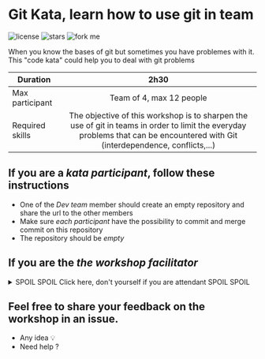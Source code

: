 # Git Kata, learn how to use git in team

![license](https://img.shields.io/github/license/Slashgear/git-kata.svg)
![stars](https://img.shields.io/github/stars/Slashgear/git-kata.svg?style=social)
![fork me](https://img.shields.io/github/forks/Slashgear/git-kata.svg?style=social)

When you know the bases of git but sometimes you have problemes with it. This "code kata" could help you to deal with git problems

| Duration        |                                                                                      2h30                                                                                      |
|-----------------|:------------------------------------------------------------------------------------------------------------------------------------------------------------------------------:|
| Max participant |                                                                             Team of 4, max 12 people                                                                                             |
| Required skills | The objective of this workshop is to sharpen the use of git in teams in order to limit the everyday problems that can be encountered with Git (interdependence, conflicts,...) |

## If you are a *kata participant*, follow these instructions

* One of the _Dev team_ member should create an empty repository and share the url to the other members
* Make sure *each participant* have the possibility to commit and merge commit on this repository
* The repository should be *empty*

## If you are the *the workshop facilitator*

<details>
  <summary>SPOIL SPOIL Click here, don't  yourself if you are attendant SPOIL SPOIL</summary>
  
  ### As a facilitator, your role will be to accompany the teams during the 2h30 workshop.

  You need to:

  * an internet connection
  * a video projector
  * (optional) [Story cubes](https://fr.asmodee.com/fr/games/story-cubes/) 
  
  ## Step 1: Explain the rules
  
  **READ**
  *As a team you will have to write a story. Each participant will have to write 2 sentences.
  You have 5 minutes to agree on the story to tell and share who should write which part.
  You should not talk about how you will organize yourself on the repository. (You can use _Story cubes_ to generate the story)
  I must be able to find the author of each sentence.
  The story must be consistent and respect the concordance of time.*
  
  
  ## Step 2: Split the team
  
  Make sure that the participants of the same team are positioned as far as possible in the room. They must not see what is displayed on their colleague's PC.

  **READ** 
  *You must not communicate with others by any means. You can only communicate through the Github interface.*
  
  ## Step 3: Simmer for a maximum of 45 minutes
  
  Let them do as they can for a maximum of 45 minutes. They should normally encounter several problems.
  If the team is doing well, introduce a new rule after 20 minutes.

  **READ**
  *You must write a back cover in another file*
  
  Take notes on what went wrong.
  
  ## Step 4: Debrief with the team
  
  You must look at the branches of the git tree. Talk about the problems encountered.

  Let the team propose methods that would avoid worries. If the team has no ideas, suggest your ideas.
  
  - Always start on a branch
  - Use PR to let your friend read your content
  - Use Merge, Rebase 
  
  
  ## Step 5: Starting from the beginning, this time it's the right one.
  
  All in the title.
</details>

## Feel free to share your feedback on the workshop in an issue.

- Any idea :bulb:
- Need help ?
